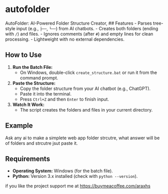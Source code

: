 # autofolder
AutoFolder: AI-Powered Folder Structure Creator, ## Features - Parses tree-style input (e.g., `├──`, `└──`) from AI chatbots. - Creates both folders (ending with `/`) and files. - Ignores comments (after `#`) and empty lines for clean processing. - Lightweight with no external dependencies.
## How to Use
1. **Run the Batch File:**
   - On Windows, double-click `create_structure.bat` or run it from the command prompt.
2. **Paste the Structure:**
   - Copy the folder structure from your AI chatbot (e.g., ChatGPT).
   - Paste it into the terminal.
   - Press `Ctrl+Z` and then `Enter` to finish input.
3. **Watch It Work:**
   - The script creates the folders and files in your current directory.

## Example
Ask any ai to make a simplete web app folder strcutre, what answer will be of folders and strcutre jsut paste it.


## Requirements
- **Operating System:** Windows (for the batch file).
- **Python:** Version 3.x installed (check with `python --version`).

if you like the project support me at https://buymeacoffee.com/araxhs
